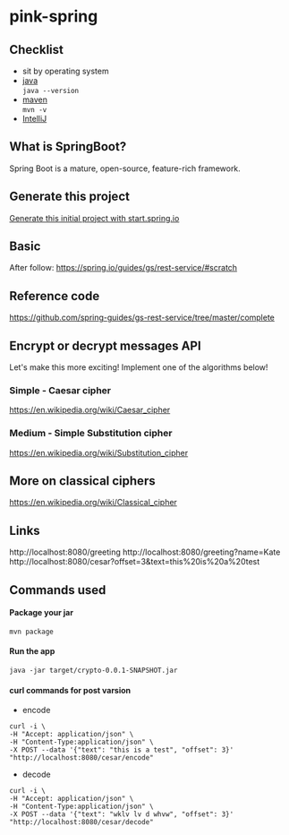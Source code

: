 # pink-spring

## Checklist
- sit by operating system 
- [java](docs/java.md)    
```java --version```  
- [maven](docs/maven.md)   
```mvn -v```
- [IntelliJ](https://www.jetbrains.com/idea/download) 

## What is SpringBoot?
Spring Boot is a mature, open-source, feature-rich framework.

## Generate this project
[Generate this initial project with start.spring.io](https://start.spring.io/#!type=maven-project&language=java&platformVersion=2.2.4.RELEASE&packaging=jar&jvmVersion=1.8&groupId=com.pink&artifactId=crypto&name=crypto&description=Demo%20project%20for%20Spring%20Boot&packageName=com.pink.crypto&dependencies=web)

## Basic 
After follow:
https://spring.io/guides/gs/rest-service/#scratch

## Reference code
https://github.com/spring-guides/gs-rest-service/tree/master/complete

## Encrypt or decrypt messages API
Let's make this more exciting! Implement one of the algorithms below!

### Simple - Caesar cipher
https://en.wikipedia.org/wiki/Caesar_cipher

### Medium - Simple Substitution cipher
https://en.wikipedia.org/wiki/Substitution_cipher


## More on classical ciphers
https://en.wikipedia.org/wiki/Classical_cipher

## Links
http://localhost:8080/greeting
http://localhost:8080/greeting?name=Kate
http://localhost:8080/cesar?offset=3&text=this%20is%20a%20test

## Commands used
#### Package your jar  
```mvn package```

#### Run the app
```java -jar target/crypto-0.0.1-SNAPSHOT.jar```

#### curl commands for post varsion

- encode  
```
curl -i \
-H "Accept: application/json" \
-H "Content-Type:application/json" \
-X POST --data '{"text": "this is a test", "offset": 3}' "http://localhost:8080/cesar/encode"
```
- decode   
```
curl -i \
-H "Accept: application/json" \
-H "Content-Type:application/json" \
-X POST --data '{"text": "wklv lv d whvw", "offset": 3}' "http://localhost:8080/cesar/decode"
```
